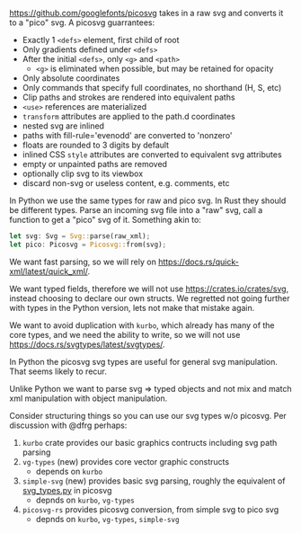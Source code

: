 https://github.com/googlefonts/picosvg takes in a raw svg and converts it to a "pico" svg.
A picosvg guarrantees:

* Exactly 1 `<defs>` element, first child of root
* Only gradients defined under `<defs>`
* After the initial `<defs>`, only `<g>` and `<path>`
   * `<g>` is eliminated when possible, but may be retained for opacity
* Only absolute coordinates
* Only commands that specify full coordinates, no shorthand (H, S, etc)
* Clip paths and strokes are rendered into equivalent paths
* `<use>` references are materialized
* `transform` attributes are applied to the path.d coordinates
* nested svg are inlined
* paths with fill-rule='evenodd' are converted to 'nonzero'
* floats are rounded to 3 digits by default
* inlined CSS `style` attributes are converted to equivalent svg attributes
* empty or unpainted paths are removed
* optionally clip svg to its viewbox
* discard non-svg or useless content, e.g. comments, etc

In Python we use the same types for raw and pico svg. In Rust they should be different types.
Parse an incoming svg file into a "raw" svg, call a function to get a "pico" svg of it. Something akin to:

```rust
let svg: Svg = Svg::parse(raw_xml);
let pico: Picosvg = Picosvg::from(svg);
```

We want fast parsing, so we will rely on https://docs.rs/quick-xml/latest/quick_xml/.

We want typed fields, therefore we will not use https://crates.io/crates/svg, instead choosing to
declare our own structs. We regretted not going further with types in the Python version, lets not
make that mistake again.

We want to avoid duplication with `kurbo`, which already has many of the core types, and we need the ability 
to write, so we will not use https://docs.rs/svgtypes/latest/svgtypes/.

In Python the picosvg svg types are useful for general svg manipulation. That seems likely to recur.

Unlike Python we want to parse svg => typed objects and not mix and match xml manipulation with
object manipulation.

Consider structuring things so you can use our svg types w/o picosvg. Per discussion with @dfrg perhaps:

1. `kurbo` crate provides our basic graphics contructs including svg path parsing
1. `vg-types` (new) provides core vector graphic constructs
   * depends on `kurbo`
1. `simple-svg` (new) provides basic svg parsing, roughly the equivalent of [svg_types.py](https://github.com/googlefonts/picosvg/blob/main/src/picosvg/svg_types.py) in picosvg
   * depnds on `kurbo`, `vg-types`
1. `picosvg-rs` provides picosvg conversion, from simple svg to pico svg
   * depnds on `kurbo`, `vg-types`, `simple-svg`
